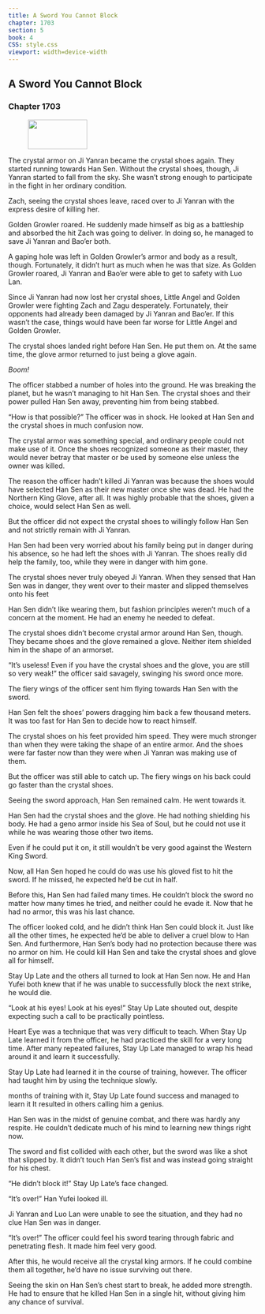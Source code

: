 ```yaml
---
title: A Sword You Cannot Block
chapter: 1703
section: 5
book: 4
CSS: style.css
viewport: width=device-width
---
```


## A Sword You Cannot Block

### Chapter 1703

<figure>
	<img src="../Images/gem.gif" alt="" id="gem" width="120" height="60" />
</figure>

The crystal armor on Ji Yanran became the crystal shoes again. They started running towards Han Sen. Without the crystal shoes, though, Ji Yanran started to fall from the sky. She wasn’t strong enough to participate in the fight in her ordinary condition.

Zach, seeing the crystal shoes leave, raced over to Ji Yanran with the express desire of killing her.

Golden Growler roared. He suddenly made himself as big as a battleship and absorbed the hit Zach was going to deliver. In doing so, he managed to save Ji Yanran and Bao’er both.

A gaping hole was left in Golden Growler’s armor and body as a result, though. Fortunately, it didn’t hurt as much when he was that size. As Golden Growler roared, Ji Yanran and Bao’er were able to get to safety with Luo Lan.

Since Ji Yanran had now lost her crystal shoes, Little Angel and Golden Growler were fighting Zach and Zagu desperately. Fortunately, their opponents had already been damaged by Ji Yanran and Bao’er. If this wasn’t the case, things would have been far worse for Little Angel and Golden Growler.

The crystal shoes landed right before Han Sen. He put them on. At the same time, the glove armor returned to just being a glove again.

*Boom!*

The officer stabbed a number of holes into the ground. He was breaking the planet, but he wasn’t managing to hit Han Sen. The crystal shoes and their power pulled Han Sen away, preventing him from being stabbed.

“How is that possible?” The officer was in shock. He looked at Han Sen and the crystal shoes in much confusion now.

The crystal armor was something special, and ordinary people could not make use of it. Once the shoes recognized someone as their master, they would never betray that master or be used by someone else unless the owner was killed.

The reason the officer hadn’t killed Ji Yanran was because the shoes would have selected Han Sen as their new master once she was dead. He had the Northern King Glove, after all. It was highly probable that the shoes, given a choice, would select Han Sen as well.

But the officer did not expect the crystal shoes to willingly follow Han Sen and not strictly remain with Ji Yanran.

Han Sen had been very worried about his family being put in danger during his absence, so he had left the shoes with Ji Yanran. The shoes really did help the family, too, while they were in danger with him gone.

The crystal shoes never truly obeyed Ji Yanran. When they sensed that Han Sen was in danger, they went over to their master and slipped themselves onto his feet

Han Sen didn’t like wearing them, but fashion principles weren’t much of a concern at the moment. He had an enemy he needed to defeat.

The crystal shoes didn’t become crystal armor around Han Sen, though. They became shoes and the glove remained a glove. Neither item shielded him in the shape of an armorset.

“It’s useless! Even if you have the crystal shoes and the glove, you are still so very weak!” the officer said savagely, swinging his sword once more.

The fiery wings of the officer sent him flying towards Han Sen with the sword.

Han Sen felt the shoes’ powers dragging him back a few thousand meters. It was too fast for Han Sen to decide how to react himself.

The crystal shoes on his feet provided him speed. They were much stronger than when they were taking the shape of an entire armor. And the shoes were far faster now than they were when Ji Yanran was making use of them.

But the officer was still able to catch up. The fiery wings on his back could go faster than the crystal shoes.

Seeing the sword approach, Han Sen remained calm. He went towards it.

Han Sen had the crystal shoes and the glove. He had nothing shielding his body. He had a geno armor inside his Sea of Soul, but he could not use it while he was wearing those other two items.

Even if he could put it on, it still wouldn’t be very good against the Western King Sword.

Now, all Han Sen hoped he could do was use his gloved fist to hit the sword. If he missed, he expected he’d be cut in half.

Before this, Han Sen had failed many times. He couldn’t block the sword no matter how many times he tried, and neither could he evade it. Now that he had no armor, this was his last chance.

The officer looked cold, and he didn’t think Han Sen could block it. Just like all the other times, he expected he’d be able to deliver a cruel blow to Han Sen. And furthermore, Han Sen’s body had no protection because there was no armor on him. He could kill Han Sen and take the crystal shoes and glove all for himself.

Stay Up Late and the others all turned to look at Han Sen now. He and Han Yufei both knew that if he was unable to successfully block the next strike, he would die.

“Look at his eyes! Look at his eyes!” Stay Up Late shouted out, despite expecting such a call to be practically pointless.

Heart Eye was a technique that was very difficult to teach. When Stay Up Late learned it from the officer, he had practiced the skill for a very long time. After many repeated failures, Stay Up Late managed to wrap his head around it and learn it successfully.

Stay Up Late had learned it in the course of training, however. The officer had taught him by using the technique slowly.

months of training with it, Stay Up Late found success and managed to learn it It resulted in others calling him a genius.

Han Sen was in the midst of genuine combat, and there was hardly any respite. He couldn’t dedicate much of his mind to learning new things right now.

The sword and fist collided with each other, but the sword was like a shot that slipped by. It didn’t touch Han Sen’s fist and was instead going straight for his chest.

“He didn’t block it!” Stay Up Late’s face changed.

“It’s over!” Han Yufei looked ill.

Ji Yanran and Luo Lan were unable to see the situation, and they had no clue Han Sen was in danger.

“It’s over!” The officer could feel his sword tearing through fabric and penetrating flesh. It made him feel very good.

After this, he would receive all the crystal king armors. If he could combine them all together, he’d have no issue surviving out there.

Seeing the skin on Han Sen’s chest start to break, he added more strength. He had to ensure that he killed Han Sen in a single hit, without giving him any chance of survival.